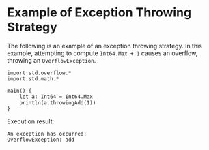 # Example of Exception Throwing Strategy

The following is an example of an exception throwing strategy. In this example, attempting to compute `Int64.Max + 1` causes an overflow, throwing an `OverflowException`.

<!-- run.error -->

```cangjie
import std.overflow.*
import std.math.*

main() {
    let a: Int64 = Int64.Max
    println(a.throwingAdd(1))
}
```

Execution result:

```text
An exception has occurred:
OverflowException: add
```